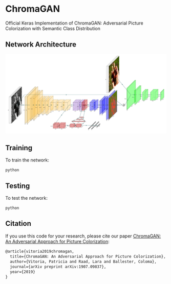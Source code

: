 # ChromaGAN
Official Keras Implementation of ChromaGAN: Adversarial Picture Colorization with Semantic Class Distribution

## Network Architecture
[<img width="997" src="Figures/ColorizationModel.png?raw=true">](Figures/ColorizationModel.png?raw=true)


## Training
To train the network:
```
python 
  ```
  
  ## Testing
To test the network:
```
python 
```

    
## Citation
If you use this code for your research, please cite our paper <a href="https://arxiv.org/pdf/1907.09837.pdf"> ChromaGAN: An Adversarial Approach for Picture Colorization</a>:

```
@article{vitoria2019chromagan,
  title={ChromaGAN: An Adversarial Approach for Picture Colorization},
  author={Vitoria, Patricia and Raad, Lara and Ballester, Coloma},
  journal={arXiv preprint arXiv:1907.09837},
  year={2019}
}
```
